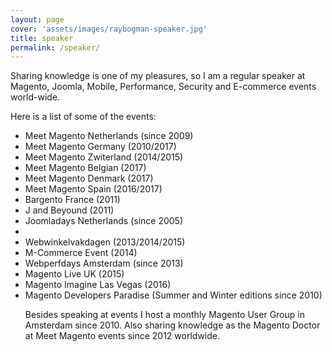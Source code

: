 ```yaml
---
layout: page
cover: 'assets/images/raybogman-speaker.jpg'
title: speaker
permalink: /speaker/
---
```


<p>Sharing knowledge is one of my pleasures, so I am a regular speaker at Magento, Joomla, Mobile, Performance, Security and E-commerce events world-wide.</p>
<p>Here is a list of some of the events:</p>

<ul>
  <li>Meet Magento Netherlands (since 2009)</li>
  <li>Meet Magento Germany (2010/2017)</li>
  <li>Meet Magento Zwiterland (2014/2015)</li>
  <li>Meet Magento Belgian (2017)</li>
  <li>Meet Magento Denmark (2017)</li>
  <li>Meet Magento Spain (2016/2017)</li>
  <li>Bargento France (2011)</li>
  <li>J and Beyound (2011)</li>
  <li>Joomladays Netherlands (since 2005)<li>
  <li>Webwinkelvakdagen (2013/2014/2015)</li>
  <li>M-Commerce Event (2014)</li>
  <li>Webperfdays Amsterdam (since 2013)</li>
  <li>Magento Live UK (2015)</li>
  <li>Magento Imagine Las Vegas (2016)</li>
  <li>Magento Developers Paradise (Summer and Winter editions since 2010)</li>
</li>

</p>
<p>Besides speaking at events I host a monthly Magento User Group in Amsterdam since 2010. Also sharing knowledge as the Magento Doctor at Meet Magento events since 2012 worldwide.</p>
